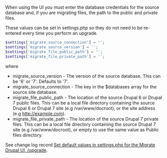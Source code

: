 When using the UI you must enter the database credentials for the source database and, if you are migrating files, the path to the public and private files.

These values can be set in settings.php so they do not need to be re-entered every time you perform an upgrade.

```php
$settings['migrate_source_connection'] = '';
$settings['migrate_source_version'] = '';
$settings['migrate_file_public_path'] = '';
$settings['migrate_file_private_path'] = '';
```

where

* migrate\_source\_version - The version of the source database. This can be '6' or '7'. Defaults to '7'.
* migrate\_source\_connection - The key in the $databases array for the source site database.
* migrate\_file\_public\_path - The location of the source Drupal 6 or Drupal 7 public files. This can be a local file directory containing the source Drupal 6 or Drupal 7 site (e.g /var/www/docroot), or the site address (e.g <http://example.com>).
* migrate\_file\_private\_path - The location of the source Drupal 7 private files. This can be a local file directory containing the source Drupal 7 site (e.g /var/www/docroot), or empty to use the same value as Public files directory.

See change log record [Set default values in settings.php for the Migrate Drupal UI, /upgrade](https://www.drupal.org/node/3187621).